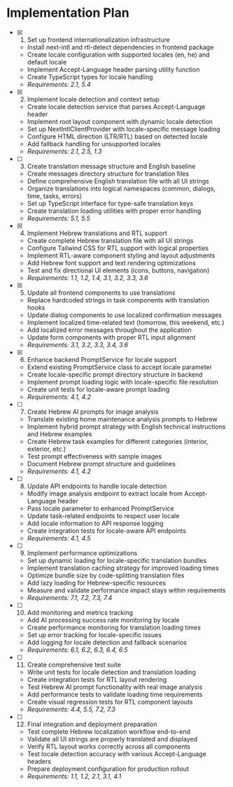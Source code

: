 # Implementation Plan

- [x] 1. Set up frontend internationalization infrastructure
  - Install next-intl and rtl-detect dependencies in frontend package
  - Create locale configuration with supported locales (en, he) and default locale
  - Implement Accept-Language header parsing utility function
  - Create TypeScript types for locale handling
  - _Requirements: 2.1, 5.4_

- [x] 2. Implement locale detection and context setup
  - Create locale detection service that parses Accept-Language header
  - Implement root layout component with dynamic locale detection
  - Set up NextIntlClientProvider with locale-specific message loading
  - Configure HTML direction (LTR/RTL) based on detected locale
  - Add fallback handling for unsupported locales
  - _Requirements: 2.1, 2.5, 1.3_

- [ ] 3. Create translation message structure and English baseline
  - Create messages directory structure for translation files
  - Define comprehensive English translation file with all UI strings
  - Organize translations into logical namespaces (common, dialogs, time, tasks, errors)
  - Set up TypeScript interface for type-safe translation keys
  - Create translation loading utilities with proper error handling
  - _Requirements: 5.1, 5.5_

- [x] 4. Implement Hebrew translations and RTL support
  - Create complete Hebrew translation file with all UI strings
  - Configure Tailwind CSS for RTL support with logical properties
  - Implement RTL-aware component styling and layout adjustments
  - Add Hebrew font support and text rendering optimizations
  - Test and fix directional UI elements (icons, buttons, navigation)
  - _Requirements: 1.1, 1.2, 1.4, 3.1, 3.2, 3.3, 3.6_

- [x] 5. Update all frontend components to use translations
  - Replace hardcoded strings in task components with translation hooks
  - Update dialog components to use localized confirmation messages
  - Implement localized time-related text (tomorrow, this weekend, etc.)
  - Add localized error messages throughout the application
  - Update form components with proper RTL input alignment
  - _Requirements: 3.1, 3.2, 3.3, 3.4, 3.6_

- [x] 6. Enhance backend PromptService for locale support
  - Extend existing PromptService class to accept locale parameter
  - Create locale-specific prompt directory structure in backend
  - Implement prompt loading logic with locale-specific file resolution
  - Create unit tests for locale-aware prompt loading
  - _Requirements: 4.1, 4.2_

- [ ] 7. Create Hebrew AI prompts for image analysis
  - Translate existing home maintenance analysis prompts to Hebrew
  - Implement hybrid prompt strategy with English technical instructions and Hebrew examples
  - Create Hebrew task examples for different categories (interior, exterior, etc.)
  - Test prompt effectiveness with sample images
  - Document Hebrew prompt structure and guidelines
  - _Requirements: 4.1, 4.2_

- [ ] 8. Update API endpoints to handle locale detection
  - Modify image analysis endpoint to extract locale from Accept-Language header
  - Pass locale parameter to enhanced PromptService
  - Update task-related endpoints to respect user locale
  - Add locale information to API response logging
  - Create integration tests for locale-aware API endpoints
  - _Requirements: 4.1, 4.5_

- [ ] 9. Implement performance optimizations
  - Set up dynamic loading for locale-specific translation bundles
  - Implement translation caching strategy for improved loading times
  - Optimize bundle size by code-splitting translation files
  - Add lazy loading for Hebrew-specific resources
  - Measure and validate performance impact stays within requirements
  - _Requirements: 7.1, 7.2, 7.3, 7.4_

- [ ] 10. Add monitoring and metrics tracking
  - Add AI processing success rate monitoring by locale
  - Create performance monitoring for translation loading times
  - Set up error tracking for locale-specific issues
  - Add logging for locale detection and fallback scenarios
  - _Requirements: 6.1, 6.2, 6.3, 6.4, 6.5_

- [ ] 11. Create comprehensive test suite
  - Write unit tests for locale detection and translation loading
  - Create integration tests for RTL layout rendering
  - Test Hebrew AI prompt functionality with real image analysis
  - Add performance tests to validate loading time requirements
  - Create visual regression tests for RTL component layouts
  - _Requirements: 4.4, 5.5, 7.2, 7.3_

- [ ] 12. Final integration and deployment preparation
  - Test complete Hebrew localization workflow end-to-end
  - Validate all UI strings are properly translated and displayed
  - Verify RTL layout works correctly across all components
  - Test locale detection accuracy with various Accept-Language headers
  - Prepare deployment configuration for production rollout
  - _Requirements: 1.1, 1.2, 2.1, 3.1, 4.1_